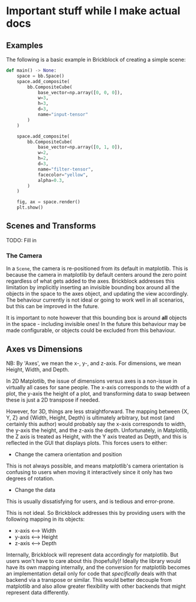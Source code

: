 # Important stuff while I make actual docs

## Examples

The following is a basic example in Brickblock of creating a simple scene:

```python
def main() -> None:
    space = bb.Space()
    space.add_composite(
        bb.CompositeCube(
            base_vector=np.array([0, 0, 0]),
            w=3,
            h=3,
            d=3,
            name="input-tensor"
        )
    )

    space.add_composite(
        bb.CompositeCube(
            base_vector=np.array([0, 1, 0]),
            w=2,
            h=2,
            d=3,
            name="filter-tensor",
            facecolor="yellow",
            alpha=0.3,
        )
    )

    fig, ax = space.render()
    plt.show()

```

## Scenes and Transforms

TODO: Fill in

### The Camera

In a `Scene`, the camera is re-positioned from its default in matplotlib. This is because the camera in matplotlib by default centers around the zero point regardless of what gets added to the axes. Brickblock addresses this limitation by implicitly inserting an invisible bounding box around all the objects in the space to the axes object, and updating the view accordingly. The behaviour currently is not ideal or going to work well in all scenarios, but this can be improved in the future.

It is important to note however that this bounding box is around **all** objects in the space - including invisible ones! In the future this behaviour may be made configurable, or objects could be excluded from this behaviour.

## Axes vs Dimensions

NB: By 'Axes', we mean the x-, y-, and z-axis. For dimensions, we mean Height, Width, and Depth.

In 2D Matplotlib, the issue of dimensions versus axes is a non-issue in virtually all cases for sane people. The x-axis corresponds to the width of a plot, the y-axis the height of a plot, and transforming data to swap between these is just a 2D transpose if needed.

However, for 3D, things are less straightforward. The mapping between {X, Y, Z} and {Width, Height, Depth} is ultimately arbitrary, but most (and certainly this author) would probably say the x-axis corresponds to width, the y-axis the height, and the z-axis the depth. Unfortunately, in Matplotlib, the Z axis is treated as Height, with the Y axis treated as Depth, and this is reflected in the GUI that displays plots. This forces users to either:

* Change the camera orientation and position

This is not always possible, and means matplotlib's camera orientation is confusing to users when moving it interactively since it only has two degrees of rotation.

* Change the data

This is usually dissatisfying for users, and is tedious and error-prone.

This is not ideal. So Brickblock addresses this by providing users with the following mapping in its objects:

* x-axis <--> Width
* y-axis <--> Height
* z-axis <--> Depth

Internally, Brickblock will represent data accordingly for matplotlib. But users won't have to care about this (hopefully)! Ideally the library would have its own mapping internally, and the conversion for matplotlib becomes an implementation detail only for code that *specifically* deals with that backend via a transpose or similar. This would better decouple from matplotlib and also allow greater flexibility with other backends that might represent data differently.